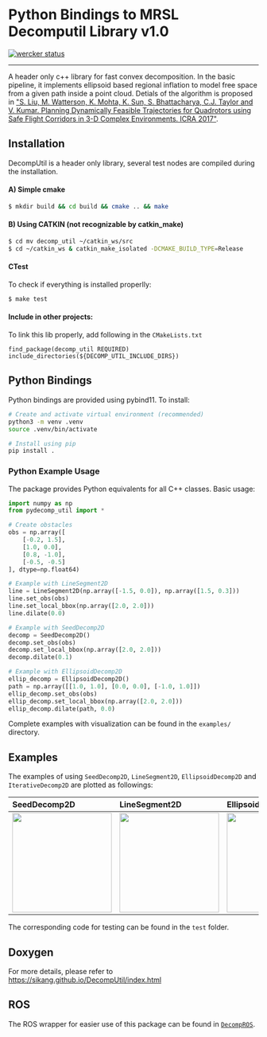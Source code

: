 # Python Bindings to MRSL Decomputil Library v1.0
[![wercker status](https://app.wercker.com/status/89a66f8c94c00db95dc056bae099adb3/s/master "wercker status")](https://app.wercker.com/project/byKey/89a66f8c94c00db95dc056bae099adb3)
- - -
A header only c++ library for fast convex decomposition. In the basic pipeline, it implements ellipsoid based regional inflation to model free space from a given path inside a point cloud.
Detials of the algorithm is proposed in ["S. Liu, M. Watterson, K. Mohta, K. Sun, S. Bhattacharya, C.J. Taylor and V. Kumar. Planning Dynamically Feasible Trajectories for Quadrotors using Safe Flight Corridors in 3-D Complex Environments. ICRA 2017"](http://ieeexplore.ieee.org/document/7839930/).

## Installation
DecompUtil is a header only library, several test nodes are compiled during the
installation.
#### A) Simple cmake
```bash
$ mkdir build && cd build && cmake .. && make
```

#### B) Using CATKIN (not recognizable by catkin\_make)
```bash
$ cd mv decomp_util ~/catkin_ws/src
$ cd ~/catkin_ws & catkin_make_isolated -DCMAKE_BUILD_TYPE=Release
```

#### CTest
To check if everything is installed properlly:
```bash
$ make test
```

#### Include in other projects:
To link this lib properly, add following in the `CMakeLists.txt`
```
find_package(decomp_util REQUIRED)
include_directories(${DECOMP_UTIL_INCLUDE_DIRS})
```

## Python Bindings
Python bindings are provided using pybind11. To install:

```bash
# Create and activate virtual environment (recommended)
python3 -m venv .venv
source .venv/bin/activate

# Install using pip
pip install .
```

### Python Example Usage
The package provides Python equivalents for all C++ classes. Basic usage:

```python
import numpy as np
from pydecomp_util import *

# Create obstacles
obs = np.array([
    [-0.2, 1.5],
    [1.0, 0.0],
    [0.8, -1.0],
    [-0.5, -0.5]
], dtype=np.float64)

# Example with LineSegment2D
line = LineSegment2D(np.array([-1.5, 0.0]), np.array([1.5, 0.3]))
line.set_obs(obs)
line.set_local_bbox(np.array([2.0, 2.0]))
line.dilate(0.0)

# Example with SeedDecomp2D
decomp = SeedDecomp2D()
decomp.set_obs(obs)
decomp.set_local_bbox(np.array([2.0, 2.0]))
decomp.dilate(0.1)

# Example with EllipsoidDecomp2D
ellip_decomp = EllipsoidDecomp2D()
path = np.array([[1.0, 1.0], [0.0, 0.0], [-1.0, 1.0]])
ellip_decomp.set_obs(obs)
ellip_decomp.set_local_bbox(np.array([2.0, 2.0]))
ellip_decomp.dilate(path, 0.0)
```

Complete examples with visualization can be found in the `examples/` directory.

## Examples
The examples of using `SeedDecomp2D`, `LineSegment2D`, `EllipsoidDecomp2D` and
`IterativeDecomp2D` are plotted as followings:

SeedDecomp2D | LineSegment2D | EllipsoidDecomp2D | IterativeDecomp2D
:----------- | :------------ | :---------------- | :----------------
<img src="./data/example1.png" height="200"> | <img src="./data/example2.png" height="200"> | <img src="./data/example3.png" height="200"> | <img src="./data/example4.png" height="200">


The corresponding code for testing can be found in the `test` folder.

## Doxygen
For more details, please refer to https://sikang.github.io/DecompUtil/index.html

## ROS
The ROS wrapper for easier use of this package can be found in [`DecompROS`](https://github.com/sikang/DecompROS.git).
